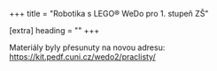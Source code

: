 +++
title = "Robotika s LEGO® WeDo pro 1. stupeň ZŠ" 

[extra]
heading = ""
+++

Materiály byly přesunuty na novou adresu: <https://kit.pedf.cuni.cz/wedo2/praclisty/>
<script>location.replace("https://kit.pedf.cuni.cz/wedo2/praclisty/")</script>